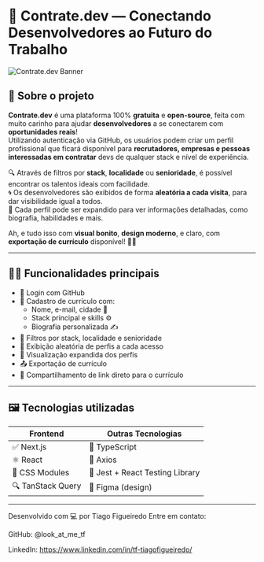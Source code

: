 # 🚀 Contrate.dev — Conectando Desenvolvedores ao Futuro do Trabalho

![Contrate.dev Banner](https://your-banner-link-if-you-have-one.com)

## 🧠 Sobre o projeto

**Contrate.dev** é uma plataforma 100% **gratuita** e **open-source**, feita com muito carinho para ajudar **desenvolvedores** a se conectarem com **oportunidades reais**!  
Utilizando autenticação via GitHub, os usuários podem criar um perfil profissional que ficará disponível para **recrutadores, empresas e pessoas interessadas em contratar** devs de qualquer stack e nível de experiência.

🔍 Através de filtros por **stack**, **localidade** ou **senioridade**, é possível encontrar os talentos ideais com facilidade.  
🌀 Os desenvolvedores são exibidos de forma **aleatória a cada visita**, para dar visibilidade igual a todos.  
📝 Cada perfil pode ser expandido para ver informações detalhadas, como biografia, habilidades e mais.

Ah, e tudo isso com **visual bonito**, **design moderno**, e claro, com **exportação de currículo** disponível! 📄✨

---

## 🧑‍💻 Funcionalidades principais

- 🔐 Login com GitHub
- 📝 Cadastro de currículo com:
  - Nome, e-mail, cidade 🌆
  - Stack principal e skills ⚙️
  - Biografia personalizada ✍️
- 🎯 Filtros por stack, localidade e senioridade
- 🔁 Exibição aleatória de perfis a cada acesso
- 🔎 Visualização expandida dos perfis
- 📤 Exportação de currículo
- 🔗 Compartilhamento de link direto para o currículo

---

## 🖼️ Tecnologias utilizadas

| Frontend         | Outras Tecnologias         |
|------------------|----------------------------|
| ✅ Next.js        | 🎯 TypeScript              |
| ⚛️ React         | 🔗 Axios                   |
| 💅 CSS Modules   | 🧪 Jest + React Testing Library |
| 🔍 TanStack Query | 🎨 Figma (design)         |

---

Desenvolvido com 💻 por Tiago Figueiredo
Entre em contato:

GitHub: @look_at_me_tf

LinkedIn: https://www.linkedin.com/in/tf-tiagofigueiredo/
